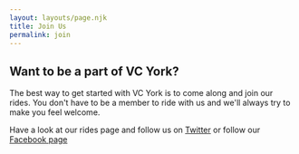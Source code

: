 ```yaml
---
layout: layouts/page.njk
title: Join Us
permalink: join
---
```

## Want to be a part of VC York?

The best way to get started with VC York is to come along and join our rides. You don't have to be a member to ride with us and we'll always try to make you feel welcome.

Have a look at our rides page and follow us on [Twitter](https://twitter.com/veloclubyork) or follow our [Facebook page](https://www.facebook.com/veloclubyork/)

